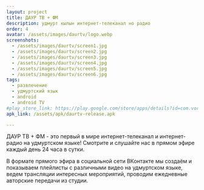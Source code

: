 ```yaml
---
layout: project
title: ДАУР ТВ + ФМ
description: удмурт кылын интернет-телеканал но радио
order: 4
avatar: /assets/images/daurtv/logo.webp
screenshots:
  - /assets/images/daurtv/screen1.jpg
  - /assets/images/daurtv/screen2.jpg
  - /assets/images/daurtv/screen3.jpg
  - /assets/images/daurtv/screen4.jpg
  - /assets/images/daurtv/screen5.jpg
  - /assets/images/daurtv/screen6.jpg
tags:
  - развлечение
  - удмуртский язык
  - android
  - android TV
#play_store_link: https://play.google.com/store/apps/details?id=com.vorgoron.daurtv
apk_link: /assets/apk/daurtv-release.apk

---
```


ДАУР ТВ + ФМ - это первый в мире интернет-телеканал и интернет-радио на удмуртском языке! Смотрите и слушайте нас в прямом эфире каждый день 24 часа в сутки.

В формате прямого эфира в социальной сети ВКонтакте мы создаём и показываем плейлисты с различными видео на удмуртском языке, ведем трансляции интересных мероприятий, проводим ежедневные авторские передачи из студии.
